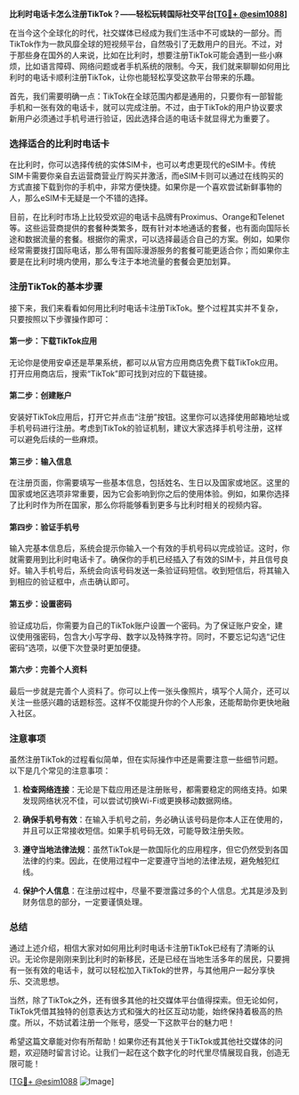 **比利时电话卡怎么注册TikTok？——轻松玩转国际社交平台[[TG💪+ @esim1088](https://t.me/s/esim1088)]**

在当今这个全球化的时代，社交媒体已经成为我们生活中不可或缺的一部分。而TikTok作为一款风靡全球的短视频平台，自然吸引了无数用户的目光。不过，对于那些身在国外的人来说，比如在比利时，想要注册TikTok可能会遇到一些小麻烦，比如语言障碍、网络问题或者手机系统的限制。今天，我们就来聊聊如何用比利时的电话卡顺利注册TikTok，让你也能轻松享受这款平台带来的乐趣。

首先，我们需要明确一点：TikTok在全球范围内都是通用的，只要你有一部智能手机和一张有效的电话卡，就可以完成注册。不过，由于TikTok的用户协议要求新用户必须通过手机号进行验证，因此选择合适的电话卡就显得尤为重要了。

### **选择适合的比利时电话卡**

在比利时，你可以选择传统的实体SIM卡，也可以考虑更现代的eSIM卡。传统SIM卡需要你亲自去运营商营业厅购买并激活，而eSIM卡则可以通过在线购买的方式直接下载到你的手机中，非常方便快捷。如果你是一个喜欢尝试新鲜事物的人，那么eSIM卡无疑是一个不错的选择。

目前，在比利时市场上比较受欢迎的电话卡品牌有Proximus、Orange和Telenet等。这些运营商提供的套餐种类繁多，既有针对本地通话的套餐，也有面向国际长途和数据流量的套餐。根据你的需求，可以选择最适合自己的方案。例如，如果你经常需要拨打国际电话，那么带有国际漫游服务的套餐可能更适合你；而如果你主要是在比利时境内使用，那么专注于本地流量的套餐会更加划算。

### **注册TikTok的基本步骤**

接下来，我们来看看如何用比利时电话卡注册TikTok。整个过程其实并不复杂，只要按照以下步骤操作即可：

#### **第一步：下载TikTok应用**
无论你是使用安卓还是苹果系统，都可以从官方应用商店免费下载TikTok应用。打开应用商店后，搜索“TikTok”即可找到对应的下载链接。

#### **第二步：创建账户**
安装好TikTok应用后，打开它并点击“注册”按钮。这里你可以选择使用邮箱地址或手机号码进行注册。考虑到TikTok的验证机制，建议大家选择手机号注册，这样可以避免后续的一些麻烦。

#### **第三步：输入信息**
在注册页面，你需要填写一些基本信息，包括姓名、生日以及国家或地区。这里的国家或地区选项非常重要，因为它会影响到你之后的使用体验。例如，如果你选择了比利时作为所在国家，那么你将能够看到更多与比利时相关的视频内容。

#### **第四步：验证手机号**
输入完基本信息后，系统会提示你输入一个有效的手机号码以完成验证。这时，你就需要用到比利时电话卡了。确保你的手机已经插入了有效的SIM卡，并且信号良好。输入手机号后，系统会向该号码发送一条验证码短信。收到短信后，将其输入到相应的验证框中，点击确认即可。

#### **第五步：设置密码**
验证成功后，你需要为自己的TikTok账户设置一个密码。为了保证账户安全，建议使用强密码，包含大小写字母、数字以及特殊字符。同时，不要忘记勾选“记住密码”选项，以便下次登录时更加便捷。

#### **第六步：完善个人资料**
最后一步就是完善个人资料了。你可以上传一张头像照片，填写个人简介，还可以关注一些感兴趣的话题标签。这样不仅能提升你的个人形象，还能帮助你更快地融入社区。

### **注意事项**

虽然注册TikTok的过程看似简单，但在实际操作中还是需要注意一些细节问题。以下是几个常见的注意事项：

1. **检查网络连接**：无论是下载应用还是注册账号，都需要稳定的网络支持。如果发现网络状况不佳，可以尝试切换Wi-Fi或更换移动数据网络。
   
2. **确保手机号有效**：在输入手机号之前，务必确认该号码是你本人正在使用的，并且可以正常接收短信。如果手机号码无效，可能导致注册失败。

3. **遵守当地法律法规**：虽然TikTok是一款国际化的应用程序，但它仍然受到各国法律的约束。因此，在使用过程中一定要遵守当地的法律法规，避免触犯红线。

4. **保护个人信息**：在注册过程中，尽量不要泄露过多的个人信息。尤其是涉及到财务信息的部分，一定要谨慎处理。

### **总结**

通过上述介绍，相信大家对如何用比利时电话卡注册TikTok已经有了清晰的认识。无论你是刚刚来到比利时的新移民，还是已经在当地生活多年的居民，只要拥有一张有效的电话卡，就可以轻松加入TikTok的世界，与其他用户一起分享快乐、交流思想。

当然，除了TikTok之外，还有很多其他的社交媒体平台值得探索。但无论如何，TikTok凭借其独特的创意表达方式和强大的社区互动功能，始终保持着极高的热度。所以，不妨试着注册一个账号，感受一下这款平台的魅力吧！

希望这篇文章能对你有所帮助！如果你还有其他关于TikTok或其他社交媒体的问题，欢迎随时留言讨论。让我们一起在这个数字化的时代里尽情展现自我，创造无限可能！

[[TG💪+ @esim1088](https://t.me/s/esim1088) ![Image](https://i.postimg.cc/4NQfJmqS/Snipaste-2025-05-13-00-14-12.png)]